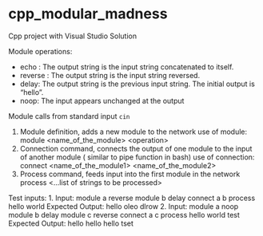 # cpp_modular_madness
Cpp project with Visual Studio Solution


Module operations:
- echo : The output string is the input string concatenated to itself.
- reverse : The output string is the input string reversed.
- delay: The output string is the previous input string. The initial output is “hello”.
- noop: The input appears unchanged at the output

Module calls from standard input `cin`
1. Module definition, adds a new module to the network
use of module:
	module \<name_of_the_module\> \<operation\>
2. Connection command, connects the output of one module to the input of another module ( similar to pipe function in bash)
use of connection:
	connect \<name_of_the_module1\> \<name_of_the_module2\>
3. Process command, feeds input into the first module in the network process <...list of strings to be processed>


Test inputs:
1.
  Input:
	module a reverse
	module b delay
	connect a b
	process hello world
  Expected Output: 
	hello oleo dlrow
2.
  Input:
	module a noop
	module b delay
  module c reverse
	connect a c
	process hello world test
  Expected Output: 
	hello hello hello tset
